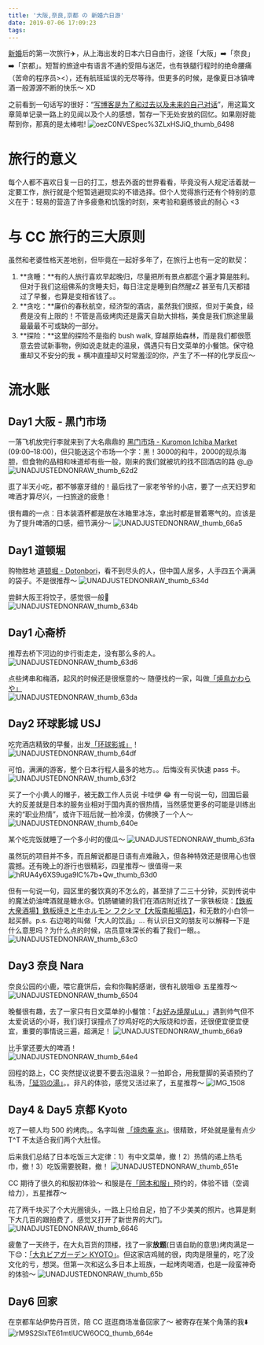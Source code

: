 ```yaml
---
title: '大阪,奈良,京都 の 新婚六日游'
date: 2019-07-06 17:09:23
tags:
---
```


[新婚](/blog/20190501/promise-rings/)后的第一次旅行✈️，从上海出发的日本六日自由行，途径「大阪」➡️「奈良」➡️「京都」。短暂的旅途中有语言不通的受阻与迷茫，也有铁腿行程时的绝命腰痛（苦命的程序员><），还有航班延误的无尽等待。但更多的时候，是像夏日冰镇啤酒一般源源不断的快乐～ XD

之前看到一句话写的很好：“[写博客是为了和过去以及未来的自己对话](https://ipotato.me/article/13)”，用这篇文章简单记录一路上的见闻以及个人的感想，暂存一下无处安放的回忆。如果刚好能帮到你，那真的是太棒啦!
![oezC0NVESpec%3ZLxHSJiQ_thumb_6498](/images/blog/190624_japan_travel/oezC0NVESpec%253ZLxHSJiQ_thumb_6498.jpg)


<!--more-->

# 旅行的意义
每个人都不喜欢日复一日的打工，想去外面的世界看看，毕竟没有人规定活着就一定要工作，旅行就是个短暂逃避现实的不错选择。但个人觉得旅行还有个特别的意义在于：轻易的营造了许多疲惫和饥饿的时刻，来考验和磨练彼此的耐心 <3

# 与 CC 旅行的三大原则
虽然和老婆性格天差地别，但毕竟在一起好多年了，在旅行上也有一定的默契：

1. **贪睡：**有的人旅行喜欢早起晚归，尽量把所有景点都逛个遍才算是胜利。但对于我们这组佛系的贪睡夫妇，每日注定是睡到自然醒zZ 甚至有几天都错过了早餐，也算是变相省钱了。。
2. **贪吃：**廉价的春秋航空，经济型的酒店，虽然我们很抠，但对于美食，经费是没有上限的！不管是高级烤肉还是露天自助大排档，美食是我们旅途里最最最最不可或缺的一部分。
3. **探险：**这里的探险不是指的 bush walk, 穿越原始森林，而是我们都很愿意去尝试新事物，例如说走就走的温泉，偶遇只有日文菜单的小餐馆。保守稳重却又不安分的我 +  横冲直撞却又时常羞涩的你，产生了不一样的化学反应～

# 流水账
## Day1 大阪 - 黑门市场
一落飞机放完行李就来到了大名鼎鼎的 [黑门市场 - Kuromon Ichiba Market](https://kuromon.com/zh/) (09:00–18:00)，但只能送这个市场一个字：黑！3000的和牛，2000的现杀海胆，但食物的品相和味道却有些一般，刚来的我们就被坑的找不回酒店的路 @_@
![UNADJUSTEDNONRAW_thumb_62d2](/images/blog/190624_japan_travel/UNADJUSTEDNONRAW_thumb_62d2.jpg)

逛了半天小吃，都不够塞牙缝的！最后找了一家老爷爷的小店，要了一点天妇罗和啤酒才算尽兴，一扫旅途的疲惫！

很有趣的一点：日本装酒杯都是放在冰箱里冰冻，拿出时都是冒着寒气的。应该是为了提升啤酒的口感，细节满分～
![UNADJUSTEDNONRAW_thumb_66a5](/images/blog/190624_japan_travel/UNADJUSTEDNONRAW_thumb_66a5.jpg)


## Day1 道顿堀
购物胜地 [道顿堀 - Dotonbori](http://www.dotonbori.or.jp/zh/)，看不到尽头的人，但中国人居多，人手四五个满满的袋子。不是很推荐～
![UNADJUSTEDNONRAW_thumb_634d](/images/blog/190624_japan_travel/UNADJUSTEDNONRAW_thumb_634d.jpg)

尝鲜大阪王将饺子，感觉很一般🤔   
![UNADJUSTEDNONRAW_thumb_634b](/images/blog/190624_japan_travel/UNADJUSTEDNONRAW_thumb_634b.jpg)


## Day1 心斋桥
推荐去桥下河边的步行街走走，没有那么多的人。    
![UNADJUSTEDNONRAW_thumb_63d6](/images/blog/190624_japan_travel/UNADJUSTEDNONRAW_thumb_63d6.jpg)

点些烤串和梅酒，起风的时候还是很惬意的～ 随便找的一家，叫做[「焼鳥かわらや」](https://goo.gl/maps/nLGvxfrQp2vD6hnh8)   
![UNADJUSTEDNONRAW_thumb_63da](/images/blog/190624_japan_travel/UNADJUSTEDNONRAW_thumb_63da.jpg)

## Day2 环球影城 USJ
吃完酒店精致的早餐，出发[「环球影城」](https://www.usj.co.jp/e/)！
![UNADJUSTEDNONRAW_thumb_64df](/images/blog/190624_japan_travel/UNADJUSTEDNONRAW_thumb_64df.jpg)

可怕，满满的游客，整个日本行程人最多的地方。。后悔没有买快速 pass 卡。
![UNADJUSTEDNONRAW_thumb_63f2](/images/blog/190624_japan_travel/UNADJUSTEDNONRAW_thumb_63f2.jpg)

买了一个小黄人的帽子，被无数工作人员说 卡哇伊 😂 有一句说一句，回国后最大的反差就是日本的服务业相对于国内真的很热情，当然感觉更多的可能是训练出来的“职业热情”，或许下班后就一脸冷漠，仿佛换了一个人～    
![UNADJUSTEDNONRAW_thumb_640e](/images/blog/190624_japan_travel/UNADJUSTEDNONRAW_thumb_640e.jpg)

某个吃完饭就睡了一个多小时的傻瓜～
![UNADJUSTEDNONRAW_thumb_63fa](/images/blog/190624_japan_travel/UNADJUSTEDNONRAW_thumb_63fa.jpg)

虽然玩的项目并不多，而且解说都是日语有点难融入，但各种特效还是很用心也很震撼。还有晚上的游行也很精彩，四星推荐～ 很值得一来
![hRUA4y6XS9uga9lC%7b+Qw_thumb_63d0](/images/blog/190624_japan_travel/hRUA4y6XS9uga9lC%257b+Qw_thumb_63d0.jpg)

但有一句说一句，园区里的餐饮真的不怎么的，甚至排了二三十分钟，买到传说中的魔法奶油啤酒就是糖水😢。饥肠辘辘的我们在酒店附近找了一家铁板烧：[【鉄板大衆酒場】鉄板焼きと牛ホルモン フクシマ【大阪南船場店】](https://goo.gl/maps/UX3p2u5GsgQZxng49)，和无数的小白领一起买醉。p.s. 右边喝的叫做「大人的饮品」... 有认识日文的朋友可以解释一下是什么意思吗？为什么点的时候，店员意味深长的看了我们一眼。。
![UNADJUSTEDNONRAW_thumb_63c0](/images/blog/190624_japan_travel/UNADJUSTEDNONRAW_thumb_63c0.jpg)

## Day3 奈良 Nara
奈良公园的小鹿，喂它鹿饼后，会和你鞠躬感谢，很有礼貌哦😄 五星推荐～   
![UNADJUSTEDNONRAW_thumb_6504](/images/blog/190624_japan_travel/UNADJUSTEDNONRAW_thumb_6504.jpg)

晚餐很有趣，去了一家只有日文菜单的小餐馆：「[お好み焼屋uLu．](https://goo.gl/maps/Nq1zBsowRXuuMd947)」遇到帅气但不太爱说话的小哥，我们误打误撞点了炒鸡好吃的大阪烧和炒面，还很便宜便宜便宜，重要的事情说三遍，超满足！
![UNADJUSTEDNONRAW_thumb_66a9](/images/blog/190624_japan_travel/UNADJUSTEDNONRAW_thumb_66a9.jpg)

比手掌还要大的啤酒！       
![UNADJUSTEDNONRAW_thumb_64e4](/images/blog/190624_japan_travel/UNADJUSTEDNONRAW_thumb_64e4.jpg)

回程的路上，CC 突然提议说要不要去泡温泉？一拍即合，用我蹩脚的英语预约了私汤，[「延羽の湯」](http://www.nobuta123.co.jp/nobehatsuruhashi/)。。非凡的体验，感觉又活过来了，五星推荐～
![IMG_1508](/images/blog/190624_japan_travel/IMG_1508.jpeg)


## Day4 & Day5 京都 Kyoto
吃了一顿人均 500 的烤肉。。名字叫做 [「焼肉庵 兆」](https://www.instagram.com/yakinikuankizashi/)。很精致，坏处就是量有点少 T^T 不太适合我们两个大肚怪。   

后来我们总结了日本吃饭三大定律：1）有中文菜单，撤！2）热情的递上热毛巾，撤！3）吃饭需要脱鞋，撤！
![UNADJUSTEDNONRAW_thumb_651e](/images/blog/190624_japan_travel/UNADJUSTEDNONRAW_thumb_651e.jpg)

CC 期待了很久的和服初体验～ 和服是在[「岡本和服」](https://www.okamoto-kimono.com/)预约的，体验不错（空调给力），五星推荐～    

花了两千块买了个大光圈镜头，一路上只给自足，拍了不少美美的照片。也算是剩下大几百的跟拍费了，感觉又打开了新世界的大门。   
![UNADJUSTEDNONRAW_thumb_6646](/images/blog/190624_japan_travel/UNADJUSTEDNONRAW_thumb_6646.jpg)

疲惫了一天终于，在大丸百货的顶楼，找了一家**放题**(日语自助的意思)烤肉满足一下😊：[「大丸ビアガーデン KYOTO」](https://www.daimaru.co.jp.c.md.hpcn.transer-cn.com/kyoto/beergardenkyoto/)。但这家店鸡贼的很，肉肉是限量的，吃了没文化的亏，想哭。但第一次和这么多日本上班族，一起烤肉喝酒，也是一段蛮神奇的体验～ 
![UNADJUSTEDNONRAW_thumb_65b](/images/blog/190624_japan_travel/UNADJUSTEDNONRAW_thumb_65bc.jpg)

## Day6 回家
在京都车站伊势丹百货，陪 CC 逛逛商场准备回家了～ 被寄存在某个角落的我⬇️   
![rM9S2SlxTE61mtlUCW6OCQ_thumb_664e](/images/blog/190624_japan_travel/rM9S2SlxTE61mtlUCW6OCQ_thumb_664e.jpg)



